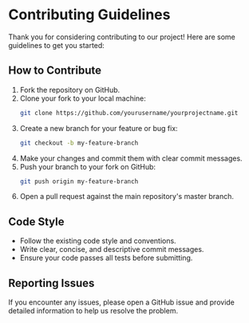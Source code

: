 # Contributing Guidelines

Thank you for considering contributing to our project! Here are some guidelines to get you started:

## How to Contribute

1. Fork the repository on GitHub.
2. Clone your fork to your local machine:
    ```sh
    git clone https://github.com/yourusername/yourprojectname.git
    ```
3. Create a new branch for your feature or bug fix:
    ```sh
    git checkout -b my-feature-branch
    ```
4. Make your changes and commit them with clear commit messages.
5. Push your branch to your fork on GitHub:
    ```sh
    git push origin my-feature-branch
    ```
6. Open a pull request against the main repository's master branch.

## Code Style

- Follow the existing code style and conventions.
- Write clear, concise, and descriptive commit messages.
- Ensure your code passes all tests before submitting.

## Reporting Issues

If you encounter any issues, please open a GitHub issue and provide detailed information to help us resolve the problem.